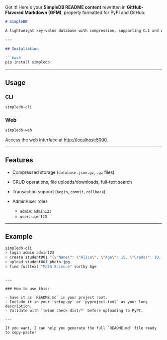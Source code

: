 Got it! Here's your **SimpleDB README content** rewritten in **GitHub-Flavored Markdown (GFM)**, properly formatted for PyPI and GitHub:

````markdown
# SimpleDB

A lightweight key-value database with compression, supporting CLI and web interfaces.

---

## Installation

```bash
pip install simpledb
````

---

## Usage

### CLI

```bash
simpledb-cli
```

### Web

```bash
simpledb-web
```

Access the web interface at [http://localhost:5000](http://localhost:5000).

---

## Features

* Compressed storage (`database.json.gz`, `.gz` files)
* CRUD operations, file uploads/downloads, full-text search
* Transaction support (`begin`, `commit`, `rollback`)
* Admin/user roles

  * `admin`: `admin123`
  * `user`: `user123`

---

## Example

```bash
simpledb-cli
> login admin admin123
> create student001 "{\"Name\": \"Alice\", \"Age\": 15, \"Grade\": 10, \"Class\": \"A\", \"Subjects\": [\"Math\", \"Science\"]}"
> upload student001 photo.jpg
> find fulltext "Math Science" sortby Age
```

```

---

### How to use this:

- Save it as `README.md` in your project root.
- Include it in your `setup.py` or `pyproject.toml` as your long description.
- Validate with `twine check dist/*` before uploading to PyPI.

---

If you want, I can help you generate the full `README.md` file ready to copy-paste!
```
